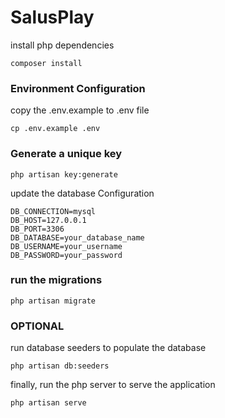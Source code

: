 
# SalusPlay

install php dependencies
```
composer install
```

### Environment Configuration
copy the .env.example to .env file
```
cp .env.example .env
```

### Generate a unique key
```
php artisan key:generate
```
update the database Configuration
```
DB_CONNECTION=mysql
DB_HOST=127.0.0.1
DB_PORT=3306
DB_DATABASE=your_database_name
DB_USERNAME=your_username
DB_PASSWORD=your_password
```

### run the migrations
```
php artisan migrate
```
### OPTIONAL
run database seeders to populate the database
```
php artisan db:seeders
```

finally, run the php server to serve the application

```
php artisan serve
```
